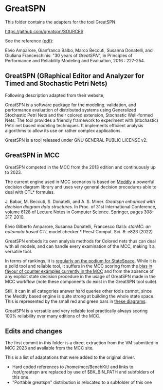 # GreatSPN

This folder contains the adapters for the tool GreatSPN  

https://github.com/greatspn/SOURCES

See the reference [(pdf)](https://iris.unito.it/retrieve/handle/2318/1624717/295450/Amparore-trivedi-chapter.pdf):

Elvio Amparore, Gianfranco Balbo,  Marco Beccuti, Susanna Donatelli, and Giuliana Franceschinis:
"30 years of *GreatSPN*", in Principles of Performance and Reliability Modeling and Evaluation, 2016 : 227-254.


## GreatSPN (GRaphical Editor and Analyzer for Timed and Stochastic Petri Nets) 

Following description adapted from their website,

GreatSPN is a software package for the modeling, validation, and performance evaluation of distributed systems using Generalized Stochastic Petri Nets and their colored extension, Stochastic Well-formed Nets. The tool provides a friendly framework to experiment with (stochastic) Petri net based modeling techniques. It implements efficient analysis algorithms to allow its use on rather complex applications.

GreatSPN is a tool released under GNU GENERAL PUBLIC LICENSE v2.

## GreatSPN in MCC
 
GreatSPN competed in the MCC from the 2013 edition and continuously up to 2023.

The current engine used in MCC scenarios is based on [Meddly](https://github.com/asminer/meddly) a powerful decision diagram library and uses very general decision procedures able to deal with CTL* formulas.

J. Babar, M. Beccuti, S. Donatelli, and A. S. Miner. *Greatspn enhanced with decision diagram data structures.* In Proc. of 31st International Conference, volume 6128 of Lecture Notes in Computer Science. Springer, pages 308-317, 2010.

Elvio Gilberto Amparore, Susanna Donatelli, Francesco Gallà: 
*starMC: an automata based CTL* model checker.* PeerJ Comput. Sci. 8: e823 (2022)

GreatSPN embeds its own analysis methods for Colored nets thus can deal with all models, and can handle every examination of the MCC, making it a versatile tool.

In terms of rankings, it is [regularly on the podium for StateSpace](https://yanntm.github.io/MCC-analysis/state_space_annual.html).
While it is a solid tool and reliable tool, it suffers in the MCC scoring from the [bias in favour of counter examples currently in the MCC](https://yanntm.github.io/MCC-analysis/invcex/invcex.html) and from the absence of any explicit state decision procedure in the usage of GreatSPN made in the MCC workflow (note these components do exist in the GreatSPN tool suite).

Still, it can in all categories answer hard queries other tools cannot, since the Meddly based engine is quite strong at building the whole state space.
This is represented by the small red and green bars in [these diagrams](https://yanntm.github.io/MCC-analysis/invcex/toolinvcexhard.html).

GreatSPN is a versatile and very reliable tool practically always scoring 100% reliability over many editions of the MCC.

## Edits and changes

The first commit in this folder is a direct extraction from the VM submitted in MCC 2023 and available from the MCC site.
 
 This is a list of adaptations that were added to the original driver.
     
 * Hard coded references to /home/mcc/BenchKit/ and links to /opt/greatspn are replaced by use of $BK_BIN_PATH and subfolders of this one.
 * "Portable greatspn" distribution is relocated to a subfolder of this one
  
